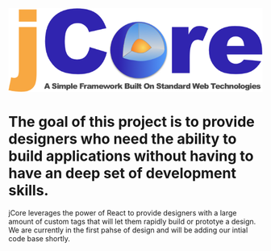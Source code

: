 <img src="jCore_Logo.png" />

# The goal of this project is to provide designers who need the ability to build applications without having to have an deep set of development skills.

jCore leverages the power of React to provide designers with a large amount of custom tags that will let them rapidly build or prototye a design.
We are currently in the first pahse of design and will be adding our intial code base shortly.

